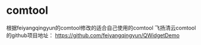 # comtool
根据feiyangqingyun的comtool修改的适合自己使用的comtool
飞扬清云comtool的github项目地址：
https://github.com/feiyangqingyun/QWidgetDemo
